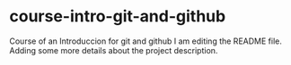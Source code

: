 # course-intro-git-and-github
Course of an Introduccion for git and github
I am editing the README file. Adding some more details about the project
description.
